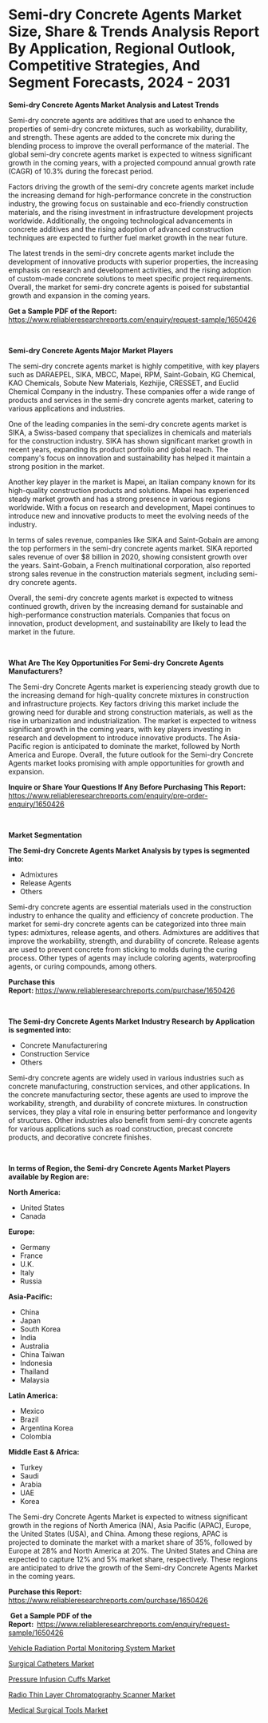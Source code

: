 <p><h1>Semi-dry Concrete Agents Market Size, Share & Trends Analysis Report By Application, Regional Outlook, Competitive Strategies, And Segment Forecasts, 2024 - 2031</h1></p><p><strong>Semi-dry Concrete Agents Market Analysis and Latest Trends</strong></p>
<p><p>Semi-dry concrete agents are additives that are used to enhance the properties of semi-dry concrete mixtures, such as workability, durability, and strength. These agents are added to the concrete mix during the blending process to improve the overall performance of the material. The global semi-dry concrete agents market is expected to witness significant growth in the coming years, with a projected compound annual growth rate (CAGR) of 10.3% during the forecast period.</p><p>Factors driving the growth of the semi-dry concrete agents market include the increasing demand for high-performance concrete in the construction industry, the growing focus on sustainable and eco-friendly construction materials, and the rising investment in infrastructure development projects worldwide. Additionally, the ongoing technological advancements in concrete additives and the rising adoption of advanced construction techniques are expected to further fuel market growth in the near future.</p><p>The latest trends in the semi-dry concrete agents market include the development of innovative products with superior properties, the increasing emphasis on research and development activities, and the rising adoption of custom-made concrete solutions to meet specific project requirements. Overall, the market for semi-dry concrete agents is poised for substantial growth and expansion in the coming years.</p></p>
<p><strong>Get a Sample PDF of the Report:&nbsp;</strong> <a href="https://www.reliableresearchreports.com/enquiry/request-sample/1650426">https://www.reliableresearchreports.com/enquiry/request-sample/1650426</a></p>
<p>&nbsp;</p>
<p><strong>Semi-dry Concrete Agents Major Market Players</strong></p>
<p><p>The semi-dry concrete agents market is highly competitive, with key players such as DARAEPEL, SIKA, MBCC, Mapei, RPM, Saint-Gobain, KG Chemical, KAO Chemicals, Sobute New Materials, Kezhijie, CRESSET, and Euclid Chemical Company in the industry. These companies offer a wide range of products and services in the semi-dry concrete agents market, catering to various applications and industries.</p><p>One of the leading companies in the semi-dry concrete agents market is SIKA, a Swiss-based company that specializes in chemicals and materials for the construction industry. SIKA has shown significant market growth in recent years, expanding its product portfolio and global reach. The company's focus on innovation and sustainability has helped it maintain a strong position in the market.</p><p>Another key player in the market is Mapei, an Italian company known for its high-quality construction products and solutions. Mapei has experienced steady market growth and has a strong presence in various regions worldwide. With a focus on research and development, Mapei continues to introduce new and innovative products to meet the evolving needs of the industry.</p><p>In terms of sales revenue, companies like SIKA and Saint-Gobain are among the top performers in the semi-dry concrete agents market. SIKA reported sales revenue of over $8 billion in 2020, showing consistent growth over the years. Saint-Gobain, a French multinational corporation, also reported strong sales revenue in the construction materials segment, including semi-dry concrete agents.</p><p>Overall, the semi-dry concrete agents market is expected to witness continued growth, driven by the increasing demand for sustainable and high-performance construction materials. Companies that focus on innovation, product development, and sustainability are likely to lead the market in the future.</p></p>
<p>&nbsp;</p>
<p><strong>What Are The Key Opportunities For Semi-dry Concrete Agents Manufacturers?</strong></p>
<p><p>The Semi-dry Concrete Agents market is experiencing steady growth due to the increasing demand for high-quality concrete mixtures in construction and infrastructure projects. Key factors driving this market include the growing need for durable and strong construction materials, as well as the rise in urbanization and industrialization. The market is expected to witness significant growth in the coming years, with key players investing in research and development to introduce innovative products. The Asia-Pacific region is anticipated to dominate the market, followed by North America and Europe. Overall, the future outlook for the Semi-dry Concrete Agents market looks promising with ample opportunities for growth and expansion.</p></p>
<p><strong>Inquire or Share Your Questions If Any Before Purchasing This Report:</strong> <a href="https://www.reliableresearchreports.com/enquiry/pre-order-enquiry/1650426">https://www.reliableresearchreports.com/enquiry/pre-order-enquiry/1650426</a></p>
<p>&nbsp;</p>
<p><strong>Market Segmentation</strong></p>
<p><strong>The Semi-dry Concrete Agents Market Analysis by types is segmented into:</strong></p>
<p><ul><li>Admixtures</li><li>Release Agents</li><li>Others</li></ul></p>
<p><p>Semi-dry concrete agents are essential materials used in the construction industry to enhance the quality and efficiency of concrete production. The market for semi-dry concrete agents can be categorized into three main types: admixtures, release agents, and others. Admixtures are additives that improve the workability, strength, and durability of concrete. Release agents are used to prevent concrete from sticking to molds during the curing process. Other types of agents may include coloring agents, waterproofing agents, or curing compounds, among others.</p></p>
<p><strong>Purchase this Report:&nbsp;</strong><a href="https://www.reliableresearchreports.com/purchase/1650426">https://www.reliableresearchreports.com/purchase/1650426</a></p>
<p>&nbsp;</p>
<p><strong>The Semi-dry Concrete Agents Market Industry Research by Application is segmented into:</strong></p>
<p><ul><li>Concrete Manufacturering</li><li>Construction Service</li><li>Others</li></ul></p>
<p><p>Semi-dry concrete agents are widely used in various industries such as concrete manufacturing, construction services, and other applications. In the concrete manufacturing sector, these agents are used to improve the workability, strength, and durability of concrete mixtures. In construction services, they play a vital role in ensuring better performance and longevity of structures. Other industries also benefit from semi-dry concrete agents for various applications such as road construction, precast concrete products, and decorative concrete finishes.</p></p>
<p>&nbsp;</p>
<p><strong>In terms of Region, the Semi-dry Concrete Agents Market Players available by Region are:</strong></p>
<p>
    <p> <strong> North America: </strong>
        <ul>
            <li>United States</li>
            <li>Canada</li>
        </ul>
        </p> 
    <p> <strong> Europe: </strong>
        <ul>
            <li>Germany</li>
            <li>France</li>
            <li>U.K.</li>
            <li>Italy</li>
            <li>Russia</li>
        </ul>
        </p> 
    <p> <strong> Asia-Pacific: </strong>
        <ul>
            <li>China</li>
            <li>Japan</li>
            <li>South Korea</li>
            <li>India</li>
            <li>Australia</li>
            <li>China Taiwan</li>
            <li>Indonesia</li>
            <li>Thailand</li>
            <li>Malaysia</li>
        </ul>
        </p> 
    <p> <strong> Latin America: </strong>
        <ul>
            <li>Mexico</li>
            <li>Brazil</li>
            <li>Argentina Korea</li>
            <li>Colombia</li>
        </ul>
        </p> 
    <p> <strong> Middle East & Africa: </strong>
        <ul>
            <li>Turkey</li>
            <li>Saudi</li>
            <li>Arabia</li>
            <li>UAE</li>
            <li>Korea</li>
        </ul>
    </p>
    </p>
<p><p>The Semi-dry Concrete Agents Market is expected to witness significant growth in the regions of North America (NA), Asia Pacific (APAC), Europe, the United States (USA), and China. Among these regions, APAC is projected to dominate the market with a market share of 35%, followed by Europe at 28% and North America at 20%. The United States and China are expected to capture 12% and 5% market share, respectively. These regions are anticipated to drive the growth of the Semi-dry Concrete Agents Market in the coming years.</p></p>
<p><strong>Purchase this Report: </strong><a href="https://www.reliableresearchreports.com/purchase/1650426">https://www.reliableresearchreports.com/purchase/1650426</a></p>
<p>&nbsp;<strong>Get a Sample PDF of the Report:&nbsp;&nbsp;</strong><a href="https://www.reliableresearchreports.com/enquiry/request-sample/1650426">https://www.reliableresearchreports.com/enquiry/request-sample/1650426</a></p>
<p><strong></strong></p>
<p><p><a href="https://github.com/AKSHATREPORTPRIME/Market-Research-Report-List-3/blob/main/vehicle-radiation-portal-monitoring-system-market.md">Vehicle Radiation Portal Monitoring System Market</a></p><p><a href="https://medium.com/p/eb9d44416b8d/edit">Surgical Catheters Market</a></p><p><a href="https://medium.com/@angelaarnold1941/decoding-pressure-infusion-cuffs-market-metrics-market-share-trends-and-growth-patterns-8ef7421db43f">Pressure Infusion Cuffs Market</a></p><p><a href="https://github.com/mancsybtousav/Market-Research-Report-List-1/blob/main/radio-thin-layer-chromatography-scanner-market.md">Radio Thin Layer Chromatography Scanner Market</a></p><p><a href="https://medium.com/@angelaarnold1941/medical-surgical-tools-market-insights-into-market-cagr-market-trends-and-growth-strategies-a9df00c05348">Medical Surgical Tools Market</a></p></p>